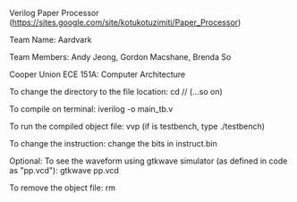 Verilog Paper Processor
(https://sites.google.com/site/kotukotuzimiti/Paper_Processor)

Team Name: Aardvark

Team Members: Andy Jeong, Gordon Macshane, Brenda So

Cooper Union ECE 151A: Computer Architecture


To change the directory to the file location:
	cd /<location1>/<location2> (...so on)

To compile on terminal: 
	iverilog -o <objectname> main_tb.v

To run the compiled object file:
	vvp <objectname>
	(if <objectname> is testbench, type ./testbench)

To change the instruction:
	change the bits in instruct.bin

Optional:
To see the waveform using gtkwave simulator (as defined in code as "pp.vcd"):
	gtkwave pp.vcd

To remove the object file:
	rm <objectname>
